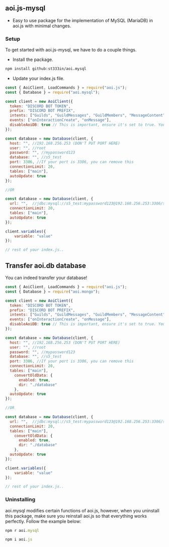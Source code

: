 ## aoi.js-mysql

- Easy to use package for the implementation of MySQL (MariaDB) in aoi.js with minimal changes.

### Setup

To get started with aoi.js-mysql, we have to do a couple things.

- Install the package.
```bash
npm install github:st333in/aoi.mysql
```

- Update your index.js file.

```js
const { AoiClient, LoadCommands } = require("aoi.js");
const { Database } = require("aoi.mysql");

const client = new AoiClient({
  token: "DISCORD BOT TOKEN",
  prefix: "DISCORD BOT PREFIX",
  intents: ["Guilds", "GuildMessages", "GuildMembers", "MessageContent"],
  events: ["onInteractionCreate", "onMessage"],
  disableAoiDB: true // This is important, ensure it's set to true. You can't use both at once.
});

const database = new Database(client, {
  host: "", //192.168.256.253 (DON'T PUT PORT HERE)
  user: "", //root 
  password: "", //mypassword123
  database: "", //s5_test
  port: 3306, //If your port is 3306, you can remove this
  connectionLimit: 20,
  tables: ["main"],
  autoUpdate: true
});

//OR

const database = new Database(client, {
  url: "",  //jdbc:mysql://s5_test:mypassword123@192.168.256.253:3306/s5_test
  connectionLimit: 20,
  tables: ["main"],
  autoUpdate: true
});

client.variables({
    variable: "value"
});

// rest of your index.js..
```

## Transfer aoi.db database

You can indeed transfer your database!

```js
const { AoiClient, LoadCommands } = require("aoi.js");
const { Database } = require("aoi.mongo");

const client = new AoiClient({
  token: "DISCORD BOT TOKEN",
  prefix: "DISCORD BOT PREFIX",
  intents: ["Guilds", "GuildMessages", "GuildMembers", "MessageContent"],
  events: ["onInteractionCreate", "onMessage"],
  disableAoiDB: true // This is important, ensure it's set to true. You can't use both at once.
});

const database = new Database(client, {
  host: "", //192.168.256.253 (DON'T PUT PORT HERE)
  user: "", //root 
  password: "", //mypassword123
  database: "", //s5_test
  port: 3306, //If your port is 3306, you can remove this
  connectionLimit: 20,
  tables: ["main"],
    convertOldData: {
      enabled: true,
      dir: "./database"
    },
  autoUpdate: true
});

//OR

const database = new Database(client, {
  url: "",  //jdbc:mysql://s5_test:mypassword123@192.168.256.253:3306/s5_test
  connectionLimit: 20,
  tables: ["main"],
    convertOldData: {
      enabled: true,
      dir: "./database"
    },
  autoUpdate: true
});

client.variables({
    variable: "value"
});

// rest of your index.js..
```

### Uninstalling

aoi.mysql modifies certain functions of aoi.js, however, when you uninstall this package, make sure you reinstall aoi.js so that everything works perfectly. Follow the example below:

```js
npm r aoi.mysql
```
```js
npm i aoi.js
```
